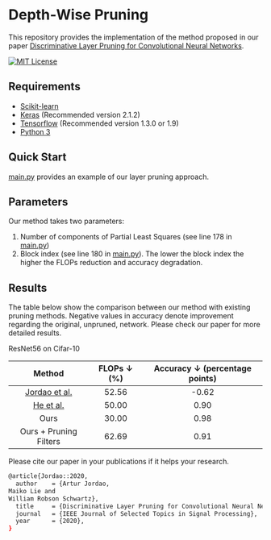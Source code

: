 # Depth-Wise Pruning
This repository provides the implementation of the method proposed in our paper [Discriminative Layer Pruning for Convolutional Neural Networks](https://www.researchgate.net/profile/Maiko_Lie/publication/339851235_Discriminative_Layer_Pruning_for_Convolutional_Neural_Networks/links/5e878ded92851c2f527b918c/Discriminative-Layer-Pruning-for-Convolutional-Neural-Networks.pdf). 

[![MIT License](https://img.shields.io/badge/license-MIT-blue.svg)](LICENSE)

## Requirements
- [Scikit-learn](http://scikit-learn.org/stable/)
- [Keras](https://github.com/fchollet/keras) (Recommended version 2.1.2)
- [Tensorflow](https://www.tensorflow.org/) (Recommended version 1.3.0 or 1.9)
- [Python 3](https://www.python.org/)

## Quick Start
[main.py](main.py) provides an example of our layer pruning approach.

## Parameters
Our method takes two parameters:
1. Number of components of Partial Least Squares (see line 178 in [main.py](main.py))
2. Block index (see line 180 in [main.py](main.py)). The lower the block index the higher the FLOPs reduction and accuracy degradation.

## Results
The table below show the comparison between our method with existing pruning methods. Negative values in accuracy denote improvement regarding the original, unpruned, network. Please check our paper for more detailed results.

ResNet56 on Cifar-10

|     Method     | FLOPs ↓ (%) | Accuracy ↓ (percentage points) |
|:--------------:|:-----:|:----------------:|
| [Jordao et al.](http://openaccess.thecvf.com/content_cvpr_2018/CameraReady/0601.pdf) |   52.56 |       -0.62       |
| [He et al.](https://drive.google.com/file/d/1sVnCCagzU2U4meFlJZ9f8vRPKM5En3HK/view) | 50.00 |  0.90       |
|   Ours   |   30.00 | 0.98 |
|   Ours + Pruning Filters   |  62.69 | 0.91 |

Please cite our paper in your publications if it helps your research.
```bash
@article{Jordao::2020,
  author    = {Artur Jordao,
Maiko Lie and
William Robson Schwartz},
  title     = {Discriminative Layer Pruning for Convolutional Neural Networks},
  journal   = {IEEE Journal of Selected Topics in Signal Processing},
  year      = {2020},
}
```

